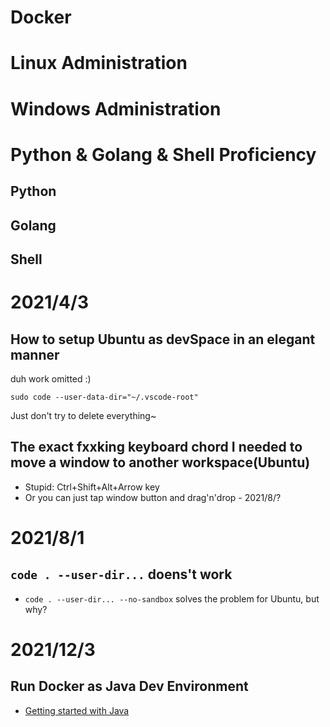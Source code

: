 # Docker 

# Linux Administration

# Windows Administration

# Python & Golang & Shell Proficiency
## Python
## Golang
## Shell

# 2021/4/3
## How to setup Ubuntu as devSpace in an elegant manner
duh work omitted :)
```
sudo code --user-data-dir="~/.vscode-root"
```
Just don't try to delete everything~

## The exact fxxking keyboard chord I needed to move a window to another workspace(Ubuntu)
- Stupid: Ctrl+Shift+Alt+Arrow key
- Or you can just tap window button and drag'n'drop  - 2021/8/?
# 2021/8/1
## `code . --user-dir...` doens't work
- `code . --user-dir... --no-sandbox` solves the problem for Ubuntu, but why? 

# 2021/12/3
## Run Docker as Java Dev Environment
- [Getting started with Java](https://docs.docker.com/language/java/develop/)